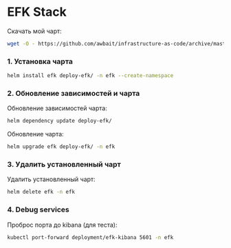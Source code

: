 # EFK Stack

Скачать мой чарт:
``` bash
wget -O - https://github.com/awbait/infrastructure-as-code/archive/master.tar.gz | tar -xz --strip=3 "infrastructure-as-code-master/kubernetes/charts/deploy-efk"
```

### 1. Установка чарта

``` bash
helm install efk deploy-efk/ -n efk --create-namespace
```

### 2. Обновление зависимостей и чарта

Обновление зависимостей чарта:
``` bash
helm dependency update deploy-efk/
```
Обновление чарта:
``` bash
helm upgrade efk deploy-efk/ -n efk
```

### 3. Удалить установленный  чарт

Удалить установленный чарт:
``` bash
helm delete efk -n efk
```


### 4. Debug services

Проброс порта до kibana (для теста):
``` bash
kubectl port-forward deployment/efk-kibana 5601 -n efk
```